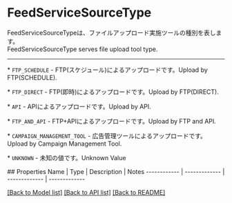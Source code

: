 # FeedServiceSourceType

<div lang=\"ja\">FeedServiceSourceTypeは、ファイルアップロード実施ツールの種別を表します。</div> <div lang=\"en\">FeedServiceSourceType serves file upload tool type.</div> <hr> <p>* <code>FTP_SCHEDULE</code> - <span lang=\"ja\">FTP(スケジュール)によるアップロードです。</span><span lang=\"en\">Upload by FTP(SCHEDULE).</span></p> <p>* <code>FTP_DIRECT</code> - <span lang=\"ja\">FTP(即時)によるアップロードです。</span><span lang=\"en\">Upload by FTP(DIRECT).</span></p> <p>* <code>API</code> - <span lang=\"ja\">APIによるアップロードです。</span><span lang=\"en\">Upload by API.</span></p> <p>* <code>FTP_AND_API</code> - <span lang=\"ja\">FTP+APIによるアップロードです。</span><span lang=\"en\">Upload by FTP and API.</span></p> <p>* <code>CAMPAIGN_MANAGEMENT_TOOL</code> - <span lang=\"ja\">広告管理ツールによるアップロードです。</span><span lang=\"en\">Upload by Campaign Management Tool.</span></p> <p>* <code>UNKNOWN</code> - <span lang=\"ja\">未知の値です。</span><span lang=\"en\">Unknown Value</span></p> 
## Properties
Name | Type | Description | Notes
------------ | ------------- | ------------- | -------------

[[Back to Model list]](../README.md#documentation-for-models) [[Back to API list]](../README.md#documentation-for-api-endpoints) [[Back to README]](../README.md)


